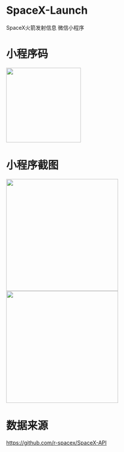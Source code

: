 # SpaceX-Launch
SpaceX火箭发射信息 微信小程序

# 小程序码
<img src="https://github.com/xinag1/SpaceX/blob/main/%E5%B0%8F%E7%A8%8B%E5%BA%8F%E7%A0%81.jpg"  width="200" height="200" align="bottom" />

# 小程序截图
<img src="https://github.com/xinag1/SpaceX-Launch/blob/main/%E6%88%AA%E5%9B%BE1.png"  width="300" /> <img src="https://github.com/xinag1/SpaceX-Launch/blob/main/%E6%88%AA%E5%9B%BE2.jpg"  width="300" />

# 数据来源
https://github.com/r-spacex/SpaceX-API

